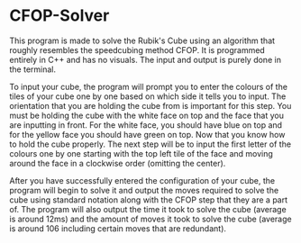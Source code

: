 # CFOP-Solver
 
This program is made to solve the Rubik's Cube using an algorithm that roughly resembles the speedcubing method CFOP. It is programmed entirely in C++ and has no visuals. The input and output is purely done in the terminal.

To input your cube, the program will prompt you to enter the colours of the tiles of your cube one by one based on which side it tells you to input. The orientation that you are holding the cube from is important for this step. You must be holding the cube with the white face on top and the face that you are inputting in front. For the white face, you should have blue on top and for the yellow face you should have green on top. Now that you know how to hold the cube properly. The next step will be to input the first letter of the colours one by one starting with the top left tile of the face and moving around the face in a clockwise order (omitting the center).

After you have successfully entered the configuration of your cube, the program will begin to solve it and output the moves required to solve the cube using standard notation along with the CFOP step that they are a part of. The program will also output the time it took to solve the cube (average is around 12ms) and the amount of moves it took to solve the cube (average is around 106 including certain moves that are redundant).